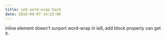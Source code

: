```yaml
---
title: ie8 word wrap hack
date: 2010-08-07 14:22:00
---
```


inline element doesn't surport word-wrap in ie8, add block property can get it.